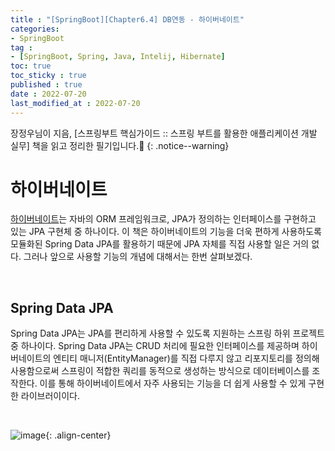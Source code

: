 ```yaml
---
title : "[SpringBoot][Chapter6.4] DB연동 - 하이버네이트"
categories:
- SpringBoot
tag :
- [SpringBoot, Spring, Java, Intelij, Hibernate]
toc: true
toc_sticky : true
published : true
date : 2022-07-20
last_modified_at : 2022-07-20
---
```






장정우님이 지음, [스프링부트 핵심가이드 :: 스프링 부트를 활용한 애플리케이션 개발 실무] 책을 읽고 정리한 필기입니다.📢
{: .notice--warning}



# 하이버네이트

<a href="https://hibernate.org" target="_blank">하이버네이트</a>는 자바의 ORM 프레임워크로, JPA가 정의하는 인터페이스를 구현하고 있는 JPA 구현체 중 하나이다. 이 책은 하이버네이트의 기능을 더욱 편하게 사용하도록 모듈화된 Spring Data JPA를 활용하기 때문에 JPA 자체를 직접 사용할 일은 거의 없다. 그러나 앞으로 사용할 기능의 개념에 대해서는 한번 살펴보겠다.

<br>

## Spring Data JPA

Spring Data JPA는 JPA를 편리하게 사용할 수 있도록 지원하는 스프링 하위 프로젝트 중 하나이다.  Spring Data JPA는 CRUD 처리에 필요한 인터페이스를 제공하며 하이버네이트의 엔티티 매니저(EntityManager)를 직접 다루지 않고 리포지토리를 정의해 사용함으로써 스프링이 적합한 쿼리를 동적으로 생성하는 방식으로 데이터베이스를 조작한다. 이를 통해 하이버네이트에서 자주 사용되는 기능을 더 쉽게 사용할 수 있게 구현한 라이브러이이다.

<br>

![image](https://user-images.githubusercontent.com/13410737/180012513-df18dfce-fdce-46ff-aba8-1cb7fb9e4e79.png){: .align-center}

